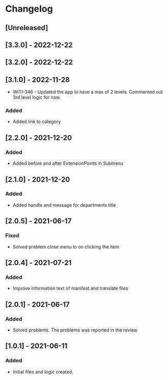 # Changelog


## [Unreleased]

## [3.3.0] - 2022-12-22

## [3.2.0] - 2022-12-22

## [3.1.0] - 2022-11-28

- WITI-346 - Updated the app to have a max of 2 levels. Commented out 3rd level logic for now.

### Added
- Added link to category 

## [2.2.0] - 2021-12-20
### Added
- Added before and after ExtensionPoints in Submenu

## [2.1.0] - 2021-12-20

### Added
- Added handle and message for departments title 

## [2.0.5] - 2021-06-17
### Fixed
- Solved problem close menu to on clicking the item

## [2.0.4] - 2021-07-21
### Added
- Improve information text of manifest and translate files

## [2.0.1] - 2021-06-17
### Added
- Solved problems. The problems was reported in the review

## [1.0.1] - 2021-06-11
### Added
- Initial files and logic created.
